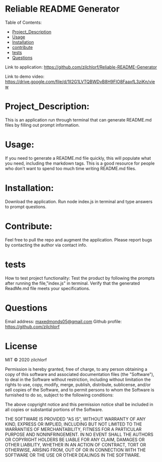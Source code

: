 
# Reliable README Generator
Table of Contents:
        
- [Project_Description](#Project_Description)
- [Usage](#usage)
- [Installation](#installation)
- [contribute](#contribute)
- [tests](#tests)
- [Questions](#Questions)

Link to application: https://github.com/zilchlorf/Reliable-README-Generator

Link to demo video: https://drive.google.com/file/d/1ll2G1LVTQBWDvB8H9FIO8FaaxfL3ziKn/view

# Project_Description:
This is an application run through terminal that can generate README.md files by filling out prompt information. 

# Usage:
 If you need to generate a README.md file quickly, this will populate what you need, including the markdown tags.  This is a good resource for people who don't want to spend too much time writing README.md files. 

# Installation:
 Download the application. Run node index.js in terminal and type answers to prompt questions. 

# Contribute:
 Feel free to pull the repo and augment the application.  Please report bugs by contacting the author via contact info.  

# tests
How to test project functionality: Test the product by following the prompts after running the file,"index.js" in terminal.  Verify that the generated ReadMe.md file meets your specifications. 

# Questions
Email address: maxedmonds05@gmail.com
Github profile: https://github.com/zilchlorf

# License
MIT © 2020 zilchlorf

Permission is hereby granted, free of charge, to any person obtaining a copy of this software and associated documentation files (the "Software"), to deal in the Software without restriction, including without limitation the rights to use, copy, modify, merge, publish, distribute, sublicense, and/or sell copies of the Software, and to permit persons to whom the Software is furnished to do so, subject to the following conditions:

The above copyright notice and this permission notice shall be included in all copies or substantial portions of the Software.

THE SOFTWARE IS PROVIDED "AS IS", WITHOUT WARRANTY OF ANY KIND, EXPRESS OR IMPLIED, INCLUDING BUT NOT LIMITED TO THE WARRANTIES OF MERCHANTABILITY, FITNESS FOR A PARTICULAR PURPOSE AND NONINFRINGEMENT. IN NO EVENT SHALL THE AUTHORS OR COPYRIGHT HOLDERS BE LIABLE FOR ANY CLAIM, DAMAGES OR OTHER LIABILITY, WHETHER IN AN ACTION OF CONTRACT, TORT OR OTHERWISE, ARISING FROM, OUT OF OR IN CONNECTION WITH THE SOFTWARE OR THE USE OR OTHER DEALINGS IN THE SOFTWARE.
        
